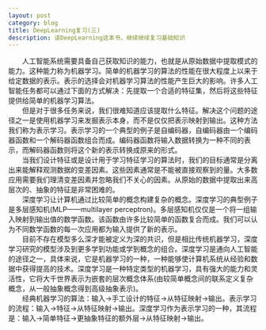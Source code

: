 ```yaml
---
layout: post
category: blog
title: DeepLearning复习(三)
description: 读DeepLearning这本书，继续继续复习基础知识
---
```


　　人工智能系统需要具备自己获取知识的能力，也就是从原始数据中提取模式的能力。这种能力称为机器学习。简单的机器学习的算法的性能在很大程度上以来于给定数据的表示。表示的选择会对机器学习算法的性能产生巨大的影响。许多人工智能任务都可以通过下面的方式解决：先提取一个合适的特征集，然后将这些特征提供给简单的机器学习算法。<br>
　　但是对于很多任务来说，我们很难知道应该提取什么特征。解决这个问题的途径之一是使用机器学习来发掘表示本身，而不是仅仅把表示映射到输出。这种方法我们称为表示学习。表示学习的一个典型的例子是自编码器，自编码器由一个编码器函数和一个解码器函数组合而成。编码器函数将输入数据转换为一种不同的表示，而解码器函数则将这个新的表示转换成原来的形式。<br>
　　当我们设计特征或是设计用于学习特征学习的算法时，我们的目标通常是分离出来能解释观测数据的变差因素。这些因素通常是不能被直接观察到的量。大多数应用需要我们理清变差因素并忽略我们不关心的因素。从原始的数据中提取出来高层次的、抽象的特征是非常困难的。<br>
　　深度学习让计算机通过比较简单的概念构建复杂的概念。深度学习的典型例子是多层感知机(MLP——multilayer perceptron)。多层感知机仅仅是一个将一组输入映射到输出值的数学函数。该函数由许多比较简单的函数复合而成。我们可以认为不同数学函数的每一次应用都为输入提供了新的表示。<br>
　　目前不存在模型多么深才能被定义为深的共识，但是相比传统机器学习，深度学习研究的模型涉及到更多学到功能或学到概念的组合。深度学习是通向人工智能的途径之一，具体来说，它是机器学习的一种，一种能够使计算机系统从经验和数据中获得提高的技术。深度学习是一种特定类型的机器学习，具有强大的能力和灵活性，它将大千世界表示为嵌套的层次概念体系(由较简单概念间的联系定义复杂概念，从一般抽象概念得到高级抽象表示)。<br>
　　经典机器学习的算法：输入->手工设计的特征->从特征映射->输出。表示学习的流程：输入->特征->从特征映射->输出。深度学习作为表示学习的一种，其流程是：输入->简单特征->更抽象特征的额外层->从特征映射->输出。